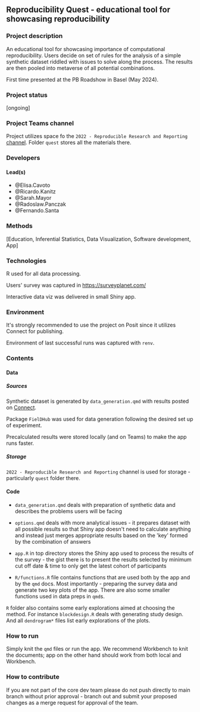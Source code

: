 ## Reproducibility Quest - educational tool for showcasing reproducibility

### Project description

An educational tool for showcasing importance of computational reproducibility. Users decide on set of rules for the analysis of a simple synthetic dataset riddled with issues to solve along the process. The results are then pooled into metaverse of all potential combinations.  

First time presented at the PB Roadshow in Basel (May 2024).  

### Project status

[ongoing]

### Project Teams channel

Project utilizes space fo the `2022 - Reproducible Research and Reporting` [channel](https://teams.microsoft.com/l/channel/19%3Acf5823db997148d788b559477d0a2514%40thread.tacv2/2022%20-%20Reproducible%20Research%20and%20Reporting?groupId=56b5de96-f951-4f48-ab2d-3068baeb1160&tenantId=06219a4a-a835-44d5-afaf-3926343bfb89). Folder `quest` stores all the materials there.  

### Developers

#### Lead(s)

  - @Elisa.Cavoto  
  - @Ricardo.Kanitz  
  - @Sarah.Mayor  
  - @Radoslaw.Panczak  
  - @Fernando.Santa  

### Methods

[Education, Inferential Statistics, Data Visualization, Software development, App]

### Technologies

R used for all data processing.  

Users' survey was captured in https://surveyplanet.com/  

Interactive data viz was delivered in small Shiny app.  

### Environment

It's strongly recommended to use the project on Posit since it utilizes Connect for publishing. 

Environment of last successful runs was captured with `renv`.  

### Contents

#### Data

##### Sources

Synthetic dataset is generated by `data_generation.qmd` with results posted on [Connect](https://connect.posit.syngenta.org/quest-data/).  

Package `FielDHub` was used for data generation following the desired set up of experiment.  

Precalculated results were stored locally (and on Teams) to make the app runs faster.  

##### Storage

`2022 - Reproducible Research and Reporting` channel is used for storage - particularly `quest` folder there.  

#### Code

- `data_generation.qmd` deals with preparation of synthetic data and describes the problems users will be facing  

- `options.qmd` deals with more analytical issues - it prepares dataset with all possible results so that Shiny app doesn't need to calculate anything and instead just merges appropriate results based on the 'key' formed by the combination of answers  

- `app.R` in top directory stores the Shiny app used to process the results of the survey - the gist there is to present the results selected by minimum cut off date & time to only get the latest cohort of participants  

- `R/functions.R` file contains functions that are used both by the app and by the `qmd` docs. Most importantly - preparing the survey data and generate two key plots of the app. There are also some smaller functions used in data preps in `qmd`s.  

`R` folder also contains some early explorations aimed at choosing the method.  For instance `blockdesign.R` deals with generating study design. And all `dendrogram*` files list early explorations of the plots.  

### How to run

Simply knit the `qmd` files or run the app. We recommend Workbench to knit the documents; app on the other hand should work from both local and Workbench.  

### How to contribute

If you are not part of the core dev team please do not push directly to main branch without prior approval - branch out and submit your proposed changes as a merge request for approval of the team.  
